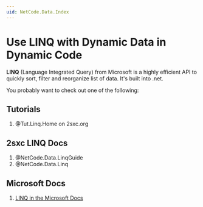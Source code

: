```yaml
---
uid: NetCode.Data.Index
---
```


# Use LINQ with Dynamic Data in Dynamic Code

**LINQ** (Language Integrated Query) from Microsoft is a highly efficient API to quickly sort, filter and reorganize list of data. 
It's built into .net. 

You probably want to check out one of the following:

## Tutorials

1. @Tut.Linq.Home on 2sxc.org

## 2sxc LINQ Docs

1. @NetCode.Data.LinqGuide
1. @NetCode.Data.Linq

## Microsoft Docs

1. [LINQ in the Microsoft Docs](https://docs.microsoft.com/en-us/dotnet/csharp/programming-guide/concepts/linq/)